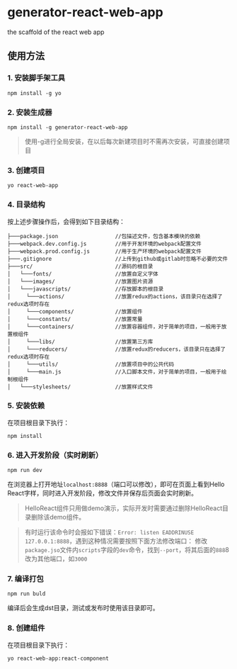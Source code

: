 # generator-react-web-app
the scaffold of the react web app

## 使用方法

### 1. 安装脚手架工具
```
npm install -g yo
```

### 2. 安装生成器
```
npm install -g generator-react-web-app
```

>使用-g进行全局安装，在以后每次新建项目时不需再次安装，可直接创建项目

### 3. 创建项目
```
yo react-web-app
```

### 4. 目录结构
按上述步骤操作后，会得到如下目录结构：
```
├───package.json                  //包描述文件，包含基本模块的依赖
├───webpack.dev.config.js         //用于开发环境的webpack配置文件
├───webpack.prod.config.js        //用于生产环境的webpack配置文件
├───.gitignore                    //上传到github或gitlab时忽略不必要的文件
├───src/                          //源码的根目录
│   └───fonts/                    //放置自定义字体
│   └───images/                   //放置图片资源
│   └───javascripts/              //存放脚本的根目录
│     └───actions/                //放置redux的actions，该目录只在选择了redux选项时存在
│     └───components/             //放置组件
│     └───constants/              //放置常量
│     └───containers/             //放置容器组件，对于简单的项目，一般用于放置根组件
│     └───libs/                   //放置第三方库
│     └───reducers/               //放置redux的reducers，该目录只在选择了redux选项时存在
│     └───utils/                  //放置项目中的公共代码
│     └───main.js                 //入口脚本文件，对于简单的项目，一般用于绘制根组件
│   └───stylesheets/              //放置样式文件
```

### 5. 安装依赖
在项目根目录下执行：
```
npm install
```

### 6. 进入开发阶段（实时刷新）
```
npm run dev
```
在浏览器上打开地址`localhost:8888`（端口可以修改），即可在页面上看到Hello React字样，同时进入开发阶段，修改文件并保存后页面会实时刷新。

>HelloReact组件只用做demo演示，实际开发时需要通过删除HelloReact目录删除该demo组件。

>有时运行该命令时会报如下错误：`Error: listen EADDRINUSE 127.0.0.1:8888`，遇到这种情况需要按照下面方法修改端口：
>修改`package.jso`文件内`scripts`字段的`dev`命令，找到`--port`，将其后面的`888`8改为其他端口，如`3000`

### 7. 编译打包
```
npm run buld
```
编译后会生成dst目录，测试或发布时使用该目录即可。

### 8. 创建组件
在项目根目录下执行：
```
yo react-web-app:react-component
```

